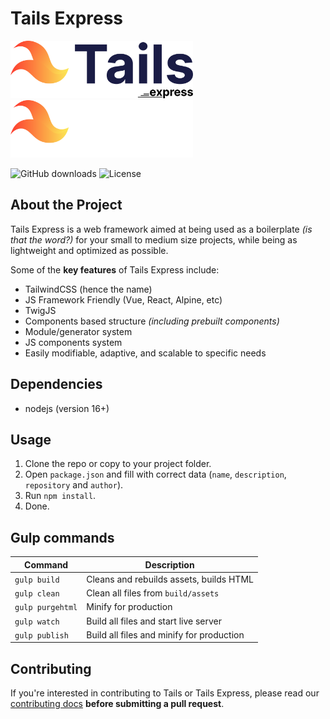 <!-- Tails Express v2.1.2.230323 -->

# Tails Express

<p>
	<img src="./.github/express-logo-light.svg#gh-light-mode-only" alt="Tailwind CSS" width="292" height="92">
	<img src="./.github/express-logo-dark.svg#gh-dark-mode-only" alt="Tailwind CSS" width="292" height="92">
</p>

![GitHub downloads](https://img.shields.io/github/downloads/asertym/Tails-Express/total)
![License](https://img.shields.io/github/license/asertym/Tails-Express)

## About the Project

Tails Express is a web framework aimed at being used as a boilerplate _(is that the word?)_ for your small to medium size projects, while being as lightweight and optimized as possible.

Some of the **key features** of Tails Express include:

- TailwindCSS (hence the name)
- JS Framework Friendly (Vue, React, Alpine, etc)
- TwigJS
- Components based structure _(including prebuilt components)_
- Module/generator system
- JS components system
- Easily modifiable, adaptive, and scalable to specific needs

## Dependencies

- nodejs (version 16+)

## Usage

1. Clone the repo or copy to your project folder.
2. Open `package.json` and fill with correct data (`name`, `description`, `repository` and `author`).
3. Run `npm install`.
4. Done.

## Gulp commands

| Command          | Description                               |
| ---------------- | ----------------------------------------- |
| `gulp build`     | Cleans and rebuilds assets, builds HTML   |
| `gulp clean`     | Clean all files from `build/assets`       |
| `gulp purgehtml` | Minify for production                     |
| `gulp watch`     | Build all files and start live server     |
| `gulp publish`   | Build all files and minify for production |

## Contributing

If you're interested in contributing to Tails or Tails Express, please read our [contributing docs](https://github.com/asertym/Tails-Express/blob/master/.github/CONTRIBUTING.md) **before submitting a pull request**.
